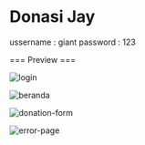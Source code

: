 # Donasi Jay

ussername : giant
password  : 123

=== Preview ===

![login](https://github.com/giant-paw/PDW8_20220140105/assets/107108170/cdaec0b2-8ea8-4455-9f29-74b6d68f93d2)

![beranda](https://github.com/giant-paw/PDW8_20220140105/assets/107108170/8f753257-f5d2-4cae-bda6-8f798dd39ed0)

![donation-form](https://github.com/giant-paw/PDW8_20220140105/assets/107108170/32f81def-6639-45ec-a5bb-607dd4580854)

![error-page](https://github.com/giant-paw/PDW8_20220140105/assets/107108170/a1620fab-6afc-4bf3-bf86-d995104f8d79)
